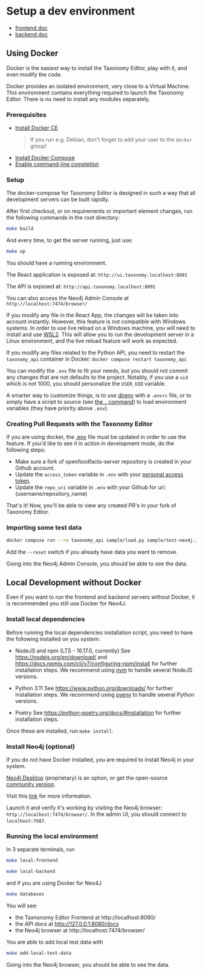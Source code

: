 # Setup a dev environment

- [frontend doc](../../taxonomy-editor-frontend/README.md)
- [backend doc](../../backend/README.md)

## Using Docker

Docker is the easiest way to install the Taxonomy Editor, play with it, and even modify the code.

Docker provides an isolated environment, very close to a Virtual Machine. This environment contains everything required to launch the Taxonomy Editor. There is no need to install any modules separately.

### Prerequisites

- [Install Docker CE](https://docs.docker.com/install/#supported-platforms)
  > If you run e.g. Debian, don't forget to add your user to the `docker` group!
- [Install Docker Compose](https://docs.docker.com/compose/install/)
- [Enable command-line completion](https://docs.docker.com/compose/completion/)

### Setup

The docker-compose for Taxonomy Editor is designed in such a way that all development servers can be built rapidly.

After first checkout, or on requirements or important element changes, run the following commands in the root directory:

```bash
make build
```

And every time, to get the server running, just use:

```bash
make up
```

You should have a running environment.

The React application is exposed at: `http://ui.taxonomy.localhost:8091`

The API is exposed at: `http://api.taxonomy.localhost:8091`

You can also access the Neo4j Admin Console at `http://localhost:7474/browser/`

If you modify any file in the React App, the changes will be taken into account instantly.
However, this feature is not compatible with Windows systems. In order to use live reload on a Windows machine, you will need to install and use [WSL2](https://learn.microsoft.com/en-us/windows/wsl/install). This will allow you to run the development server in a Linux environment, and the live reload feature will work as expected.

If you modify any files related to the Python API, you need to restart the `taxonomy_api` container in Docker: `docker compose restart taxonomy_api`

You can modify the `.env` file to fit your needs, but you should not commit any changes that are not defaults to the project.
Notably, if you use a `uid` which is not 1000, you should personalize the `USER_UID` variable.

A smarter way to customize things, is to use [direnv](https://direnv.net/) with a `.envrc` file, or to simply have a script to source (see [the `.` command](https://www.gnu.org/software/bash/manual/html_node/Bourne-Shell-Builtins.html#Bourne-Shell-Builtins)) to load environment variables (they have priority above `.env`).

### Creating Pull Requests with the Taxonomy Editor

If you are using docker, the [.env](https://github.com/openfoodfacts/taxonomy-editor/blob/main/.env) file must be updated in order to use the feature. If you'd like to see it in action in development mode, do the following steps:

- Make sure a fork of openfoodfacts-server repository is created in your Github account.
- Update the `access_token` variable in `.env` with your [personal access token](https://docs.github.com/en/authentication/keeping-your-account-and-data-secure/creating-a-personal-access-token).
- Update the `repo_uri` variable in `.env` with your Github for uri: (username/repository_name)

That's it! Now, you'll be able to view any created PR's in your fork of Taxonomy Editor.

### Importing some test data

```bash
docker compose run --rm taxonomy_api sample/load.py sample/test-neo4j.json
```

Add the `--reset` switch if you already have data you want to remove.

Going into the Neo4j Admin Console, you should be able to see the data.

## Local Development without Docker

Even if you want to run the frontend and backend servers without Docker, it is recommended you still use Docker for Neo4J.

### Install local dependencies

Before running the local dependencies installation script, you need to have the following installed on you system:

- NodeJS and npm (LTS - 16.17.0, currently)
  See https://nodejs.org/en/download/ and https://docs.npmjs.com/cli/v7/configuring-npm/install for further installation steps.
  We recommend using [nvm](https://github.com/nvm-sh/nvm) to handle several NodeJS versions.

- Python 3.11
  See https://www.python.org/downloads/ for further installation steps.
  We recommend using [pyenv](https://github.com/pyenv/pyenv) to handle several Python versions.

- Poetry
  See https://python-poetry.org/docs/#installation for further installation steps.

Once these are installed, run `make install`.

### Install Neo4j (optional)

If you do not have Docker installed, you are required to install Neo4j in your system.

[Neo4j Desktop](https://neo4j.com/download/) (proprietary) is an option, or get the open-source [community version](https://neo4j.com/download-center/#community).

Visit this [link](https://neo4j.com/docs/operations-manual/current/installation/) for more information.

Launch it and verify it's working by visiting the Neo4j browser: `http://localhost:7474/browser/`. In the admin UI, you should connect to `localhost:7687`.

### Running the local environment

In 3 separate terminals, run

```bash
make local-frontend
```

```bash
make local-backend
```

and if you are using Docker for Neo4J

```bash
make databases
```

You will see:

- the Taxnonomy Editor Frontend at http://localhost:8080/
- the API docs at http://127.0.0.1:8080/docs
- the Neo4j browser at http://localhost:7474/browser/

You are able to add local test data with

```bash
make add-local-test-data
```

Going into the Neo4j browser, you should be able to see the data.
